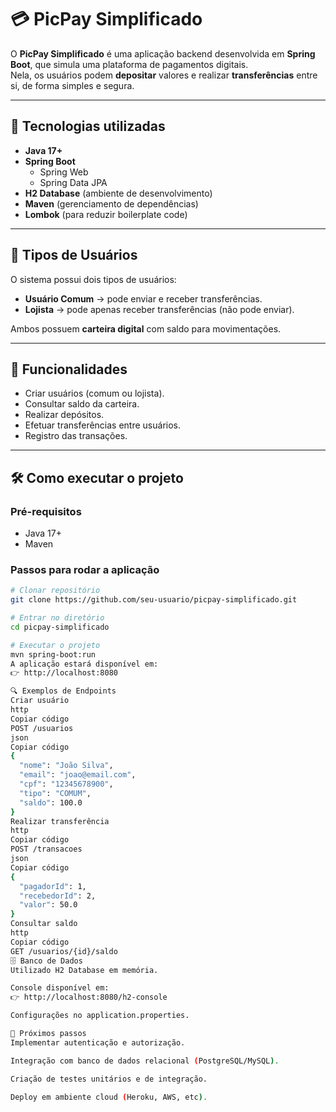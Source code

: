 # 💳 PicPay Simplificado

O **PicPay Simplificado** é uma aplicação backend desenvolvida em **Spring Boot**, que simula uma plataforma de pagamentos digitais.  
Nela, os usuários podem **depositar** valores e realizar **transferências** entre si, de forma simples e segura.

---

## 🚀 Tecnologias utilizadas
- **Java 17+**
- **Spring Boot**
  - Spring Web
  - Spring Data JPA
- **H2 Database** (ambiente de desenvolvimento)
- **Maven** (gerenciamento de dependências)
- **Lombok** (para reduzir boilerplate code)

---

## 👥 Tipos de Usuários
O sistema possui dois tipos de usuários:
- **Usuário Comum** → pode enviar e receber transferências.  
- **Lojista** → pode apenas receber transferências (não pode enviar).  

Ambos possuem **carteira digital** com saldo para movimentações.

---

## 📌 Funcionalidades
- Criar usuários (comum ou lojista).  
- Consultar saldo da carteira.  
- Realizar depósitos.  
- Efetuar transferências entre usuários.  
- Registro das transações.  

---

## 🛠️ Como executar o projeto

### Pré-requisitos
- Java 17+  
- Maven  

### Passos para rodar a aplicação
```bash
# Clonar repositório
git clone https://github.com/seu-usuario/picpay-simplificado.git

# Entrar no diretório
cd picpay-simplificado

# Executar o projeto
mvn spring-boot:run
A aplicação estará disponível em:
👉 http://localhost:8080

🔍 Exemplos de Endpoints
Criar usuário
http
Copiar código
POST /usuarios
json
Copiar código
{
  "nome": "João Silva",
  "email": "joao@email.com",
  "cpf": "12345678900",
  "tipo": "COMUM",
  "saldo": 100.0
}
Realizar transferência
http
Copiar código
POST /transacoes
json
Copiar código
{
  "pagadorId": 1,
  "recebedorId": 2,
  "valor": 50.0
}
Consultar saldo
http
Copiar código
GET /usuarios/{id}/saldo
🗄️ Banco de Dados
Utilizado H2 Database em memória.

Console disponível em:
👉 http://localhost:8080/h2-console

Configurações no application.properties.

📖 Próximos passos
Implementar autenticação e autorização.

Integração com banco de dados relacional (PostgreSQL/MySQL).

Criação de testes unitários e de integração.

Deploy em ambiente cloud (Heroku, AWS, etc).
